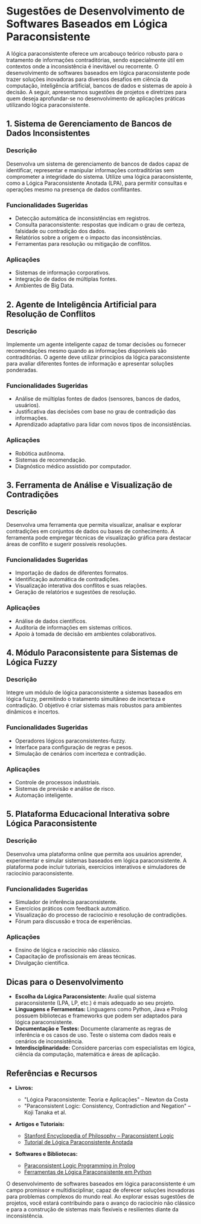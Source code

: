 
# Sugestões de Desenvolvimento de Softwares Baseados em Lógica Paraconsistente

A lógica paraconsistente oferece um arcabouço teórico robusto para o tratamento de informações contraditórias, sendo especialmente útil em contextos onde a inconsistência é inevitável ou recorrente. O desenvolvimento de softwares baseados em lógica paraconsistente pode trazer soluções inovadoras para diversos desafios em ciência da computação, inteligência artificial, bancos de dados e sistemas de apoio à decisão. A seguir, apresentamos sugestões de projetos e diretrizes para quem deseja aprofundar-se no desenvolvimento de aplicações práticas utilizando lógica paraconsistente.



## 1. **Sistema de Gerenciamento de Bancos de Dados Inconsistentes**

### Descrição
Desenvolva um sistema de gerenciamento de bancos de dados capaz de identificar, representar e manipular informações contraditórias sem comprometer a integridade do sistema. Utilize uma lógica paraconsistente, como a Lógica Paraconsistente Anotada (LPA), para permitir consultas e operações mesmo na presença de dados conflitantes.

### Funcionalidades Sugeridas
- Detecção automática de inconsistências em registros.
- Consulta paraconsistente: respostas que indicam o grau de certeza, falsidade ou contradição dos dados.
- Relatórios sobre a origem e o impacto das inconsistências.
- Ferramentas para resolução ou mitigação de conflitos.

### Aplicações
- Sistemas de informação corporativos.
- Integração de dados de múltiplas fontes.
- Ambientes de Big Data.



## 2. **Agente de Inteligência Artificial para Resolução de Conflitos**

### Descrição
Implemente um agente inteligente capaz de tomar decisões ou fornecer recomendações mesmo quando as informações disponíveis são contraditórias. O agente deve utilizar princípios da lógica paraconsistente para avaliar diferentes fontes de informação e apresentar soluções ponderadas.

### Funcionalidades Sugeridas
- Análise de múltiplas fontes de dados (sensores, bancos de dados, usuários).
- Justificativa das decisões com base no grau de contradição das informações.
- Aprendizado adaptativo para lidar com novos tipos de inconsistências.

### Aplicações
- Robótica autônoma.
- Sistemas de recomendação.
- Diagnóstico médico assistido por computador.



## 3. **Ferramenta de Análise e Visualização de Contradições**

### Descrição
Desenvolva uma ferramenta que permita visualizar, analisar e explorar contradições em conjuntos de dados ou bases de conhecimento. A ferramenta pode empregar técnicas de visualização gráfica para destacar áreas de conflito e sugerir possíveis resoluções.

### Funcionalidades Sugeridas
- Importação de dados de diferentes formatos.
- Identificação automática de contradições.
- Visualização interativa dos conflitos e suas relações.
- Geração de relatórios e sugestões de resolução.

### Aplicações
- Análise de dados científicos.
- Auditoria de informações em sistemas críticos.
- Apoio à tomada de decisão em ambientes colaborativos.



## 4. **Módulo Paraconsistente para Sistemas de Lógica Fuzzy**

### Descrição
Integre um módulo de lógica paraconsistente a sistemas baseados em lógica fuzzy, permitindo o tratamento simultâneo de incerteza e contradição. O objetivo é criar sistemas mais robustos para ambientes dinâmicos e incertos.

### Funcionalidades Sugeridas
- Operadores lógicos paraconsistentes-fuzzy.
- Interface para configuração de regras e pesos.
- Simulação de cenários com incerteza e contradição.

### Aplicações
- Controle de processos industriais.
- Sistemas de previsão e análise de risco.
- Automação inteligente.



## 5. **Plataforma Educacional Interativa sobre Lógica Paraconsistente**

### Descrição
Desenvolva uma plataforma online que permita aos usuários aprender, experimentar e simular sistemas baseados em lógica paraconsistente. A plataforma pode incluir tutoriais, exercícios interativos e simuladores de raciocínio paraconsistente.

### Funcionalidades Sugeridas
- Simulador de inferência paraconsistente.
- Exercícios práticos com feedback automático.
- Visualização do processo de raciocínio e resolução de contradições.
- Fórum para discussão e troca de experiências.

### Aplicações
- Ensino de lógica e raciocínio não clássico.
- Capacitação de profissionais em áreas técnicas.
- Divulgação científica.



## **Dicas para o Desenvolvimento**

- **Escolha da Lógica Paraconsistente:** Avalie qual sistema paraconsistente (LPA, LP, etc.) é mais adequado ao seu projeto.
- **Linguagens e Ferramentas:** Linguagens como Python, Java e Prolog possuem bibliotecas e frameworks que podem ser adaptados para lógica paraconsistente.
- **Documentação e Testes:** Documente claramente as regras de inferência e os casos de uso. Teste o sistema com dados reais e cenários de inconsistência.
- **Interdisciplinaridade:** Considere parcerias com especialistas em lógica, ciência da computação, matemática e áreas de aplicação.



## **Referências e Recursos**

- **Livros:**  
  - "Lógica Paraconsistente: Teoria e Aplicações" – Newton da Costa  
  - "Paraconsistent Logic: Consistency, Contradiction and Negation" – Koji Tanaka et al.

- **Artigos e Tutoriais:**  
  - [Stanford Encyclopedia of Philosophy – Paraconsistent Logic](https://plato.stanford.edu/entries/logic-paraconsistent/)
  - [Tutorial de Lógica Paraconsistente Anotada](https://www2.dcc.ufmg.br/lpa/)

- **Softwares e Bibliotecas:**  
  - [Paraconsistent Logic Programming in Prolog](https://github.com/logic-paraconsistent/prolog)
  - [Ferramentas de Lógica Paraconsistente em Python](https://pypi.org/search/?q=paraconsistent)



O desenvolvimento de softwares baseados em lógica paraconsistente é um campo promissor e multidisciplinar, capaz de oferecer soluções inovadoras para problemas complexos do mundo real. Ao explorar essas sugestões de projetos, você estará contribuindo para o avanço do raciocínio não clássico e para a construção de sistemas mais flexíveis e resilientes diante da inconsistência.

